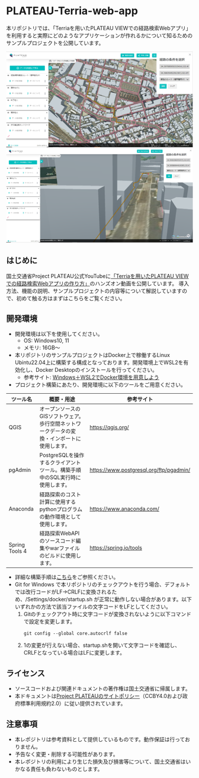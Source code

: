 # PLATEAU-Terria-web-app
本リポジトリでは、「Terriaを用いたPLATEAU VIEWでの経路検索Webアプリ」を利用すると実際にどのようなアプリケーションが作れるかについて知るためのサンプルプロジェクトを公開しています。

![plateauhands-on-07_1](./image/image1.png)
![plateauhands-on-07_2](./image/image2.png)

## はじめに
国土交通省Project PLATEAU公式YouTubeに[「Terriaを用いたPLATEAU VIEWでの経路検索Webアプリの作り方」](https://www.youtube.com/watch?v=Us73IbVsbDc)のハンズオン動画を公開しています。
導入方法、機能の説明、サンプルプロジェクトの内容等について解説していますので、初めて触る方はまずはこちらをご覧ください。

## 開発環境
- 開発環境は以下を使用してください。
    - OS: Windows10, 11
    - メモリ: 16GB～
- 本リポジトリのサンプルプロジェクトはDocker上で稼働するLinux Ubintu22.04上に構築する構成となっております。開発環境上でWSL2を有効化し、Docker Desktopのインストールを行ってください。
    - 参考サイト: [Windows＋WSL2でDocker環境を用意しよう](https://www.kagoya.jp/howto/cloud/container/wsl2_docker/)
- プロジェクト構築にあたり、開発環境に以下のツールをご用意ください。

| ツール名 | 概要・用途 | 参考サイト |
| ------- | ---- | --------- |
| QGIS | オープンソースのGISソフトウェア。歩行空間ネットワークデータの変換・インポートに使用します。| https://qgis.org/ |
| pgAdmin | PostgreSQLを操作するクライアントツール。構築手順中のSQL実行時に使用します。 |  https://www.postgresql.org/ftp/pgadmin/ |
| Anaconda | 経路探索のコスト計算に使用するpythonプログラムの動作環境として使用します。 | https://www.anaconda.com/ |
| Spring Tools 4 | 経路探索WebAPIのソースコード編集やwarファイルのビルドに使用します。 | https://spring.io/tools |
- 詳細な構築手順は[こちら](./plateauhands-on-07.pdf)をご参照ください。
- Git for Windows で本リポジトリのチェックアウトを行う場合、デフォルトでは改行コードがLF→CRLFに変換されるため、/Settings/docker/startup.sh が正常に動作しない場合があります。以下いずれかの方法で該当ファイルの文字コードをLFとしてください。
    1. Gitのチェックアウト時に文字コードが変換されないように以下コマンドで設定を変更します。
        ```
        git config --global core.autocrlf false
        ```
    2. 1の変更が行えない場合、startup.shを開いて文字コードを確認し、CRLFとなっている場合はLFに変更します。


## ライセンス
- ソースコードおよび関連ドキュメントの著作権は国土交通省に帰属します。
- 本ドキュメントは[Project PLATEAUのサイトポリシー](https://www.mlit.go.jp/plateau/site-policy/)（CCBY4.0および政府標準利用規約2.0）に従い提供されています。

## 注意事項
- 本レポジトリは参考資料として提供しているものです。動作保証は行っておりません。
- 予告なく変更・削除する可能性があります。
- 本レポジトリの利用により生じた損失及び損害等について、国土交通省はいかなる責任も負わないものとします。
